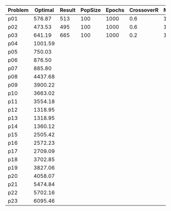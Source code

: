 | Problem | Optimal | Result | PopSize | Epochs | CrossoverR | MutationR | 
| -------- | -------- | -------- | -------- | -------- | -------- | -------- |
| p01 | 576.87  | 513 | 100 | 1000 | 0.6 | 1 | 
| p02 | 473.53  | 495 | 100 | 1000 | 0.6 | 1 |
| p03 | 641.19  | 665 | 100 | 1000 | 0.2 | 1 |
| p04 | 1001.59 |  |  |  |  |  | 
| p05 | 750.03  |  |  |  |  |  |
| p06 | 876.50  |  |  |  |  |  |
| p07 | 885.80  |  |  |  |  |  |
| p08 | 4437.68 |  |  |  |  |  |
| p09 | 3900.22 |  |  |  |  |  |
| p10 | 3663.02 |  |  |  |  |  |
| p11 | 3554.18 |  |  |  |  |  |
| p12 | 1318.95 |  |  |  |  |  |
| p13 | 1318.95 |  |  |  |  |  |
| p14 | 1360.12 |  |  |  |  |  |
| p15 | 2505.42 |  |  |  |  |  |
| p16 | 2572.23 |  |  |  |  |  |
| p17 | 2709.09 |  |  |  |  |  |
| p18 | 3702.85 |  |  |  |  |  |
| p19 | 3827.06 |  |  |  |  |  |
| p20 | 4058.07 |  |  |  |  |  |
| p21 | 5474.84 |  |  |  |  |  |
| p22 | 5702.16 |  |  |  |  |  |
| p23 | 6095.46 |  |  |  |  |  |



